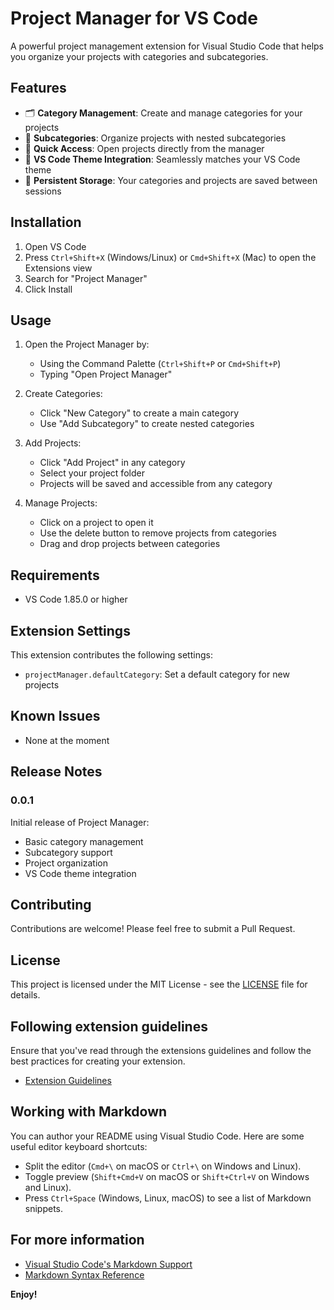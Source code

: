 # Project Manager for VS Code

A powerful project management extension for Visual Studio Code that helps you organize your projects with categories and subcategories.

## Features

- 🗂️ **Category Management**: Create and manage categories for your projects
- 📁 **Subcategories**: Organize projects with nested subcategories
- 🚀 **Quick Access**: Open projects directly from the manager
- 🎨 **VS Code Theme Integration**: Seamlessly matches your VS Code theme
- 💾 **Persistent Storage**: Your categories and projects are saved between sessions

## Installation

1. Open VS Code
2. Press `Ctrl+Shift+X` (Windows/Linux) or `Cmd+Shift+X` (Mac) to open the Extensions view
3. Search for "Project Manager"
4. Click Install

## Usage

1. Open the Project Manager by:
   - Using the Command Palette (`Ctrl+Shift+P` or `Cmd+Shift+P`)
   - Typing "Open Project Manager"

2. Create Categories:
   - Click "New Category" to create a main category
   - Use "Add Subcategory" to create nested categories

3. Add Projects:
   - Click "Add Project" in any category
   - Select your project folder
   - Projects will be saved and accessible from any category

4. Manage Projects:
   - Click on a project to open it
   - Use the delete button to remove projects from categories
   - Drag and drop projects between categories

## Requirements

- VS Code 1.85.0 or higher

## Extension Settings

This extension contributes the following settings:

* `projectManager.defaultCategory`: Set a default category for new projects

## Known Issues

- None at the moment

## Release Notes

### 0.0.1

Initial release of Project Manager:
- Basic category management
- Subcategory support
- Project organization
- VS Code theme integration

## Contributing

Contributions are welcome! Please feel free to submit a Pull Request.

## License

This project is licensed under the MIT License - see the [LICENSE](LICENSE) file for details.

## Following extension guidelines

Ensure that you've read through the extensions guidelines and follow the best practices for creating your extension.

* [Extension Guidelines](https://code.visualstudio.com/api/references/extension-guidelines)

## Working with Markdown

You can author your README using Visual Studio Code. Here are some useful editor keyboard shortcuts:

* Split the editor (`Cmd+\` on macOS or `Ctrl+\` on Windows and Linux).
* Toggle preview (`Shift+Cmd+V` on macOS or `Shift+Ctrl+V` on Windows and Linux).
* Press `Ctrl+Space` (Windows, Linux, macOS) to see a list of Markdown snippets.

## For more information

* [Visual Studio Code's Markdown Support](http://code.visualstudio.com/docs/languages/markdown)
* [Markdown Syntax Reference](https://help.github.com/articles/markdown-basics/)

**Enjoy!**
